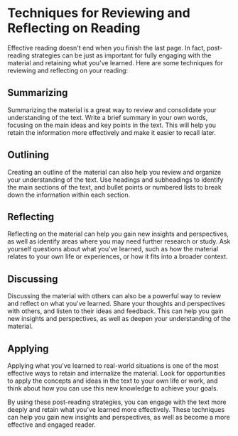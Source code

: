 Techniques for Reviewing and Reflecting on Reading
======================================================================================

Effective reading doesn't end when you finish the last page. In fact, post-reading strategies can be just as important for fully engaging with the material and retaining what you've learned. Here are some techniques for reviewing and reflecting on your reading:

Summarizing
-----------

Summarizing the material is a great way to review and consolidate your understanding of the text. Write a brief summary in your own words, focusing on the main ideas and key points in the text. This will help you retain the information more effectively and make it easier to recall later.

Outlining
---------

Creating an outline of the material can also help you review and organize your understanding of the text. Use headings and subheadings to identify the main sections of the text, and bullet points or numbered lists to break down the information within each section.

Reflecting
----------

Reflecting on the material can help you gain new insights and perspectives, as well as identify areas where you may need further research or study. Ask yourself questions about what you've learned, such as how the material relates to your own life or experiences, or how it fits into a broader context.

Discussing
----------

Discussing the material with others can also be a powerful way to review and reflect on what you've learned. Share your thoughts and perspectives with others, and listen to their ideas and feedback. This can help you gain new insights and perspectives, as well as deepen your understanding of the material.

Applying
--------

Applying what you've learned to real-world situations is one of the most effective ways to retain and internalize the material. Look for opportunities to apply the concepts and ideas in the text to your own life or work, and think about how you can use this new knowledge to achieve your goals.

By using these post-reading strategies, you can engage with the text more deeply and retain what you've learned more effectively. These techniques can help you gain new insights and perspectives, as well as become a more effective and engaged reader.
